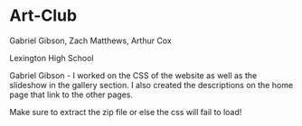 # Art-Club

Gabriel Gibson, Zach Matthews, Arthur Cox

Lexington High School

Gabriel Gibson - I worked on the CSS of the website as well as the slideshow in the gallery section. I also created the descriptions on the home page that link to the other pages.

Make sure to extract the zip file or else the css will fail to load!
